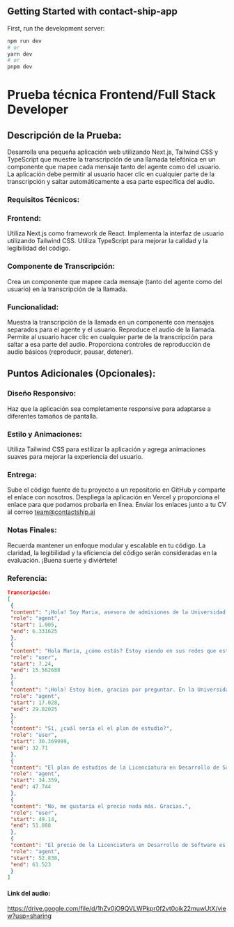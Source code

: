 ## Getting Started with contact-ship-app

First, run the development server:

```bash
npm run dev
# or
yarn dev
# or
pnpm dev
```


# Prueba técnica Frontend/Full Stack Developer

## Descripción de la Prueba:

Desarrolla una pequeña aplicación web utilizando Next.js, Tailwind CSS y TypeScript que muestre la transcripción de una llamada telefónica en un componente que mapee cada mensaje tanto del agente como del usuario. La aplicación debe permitir al usuario hacer clic en cualquier parte de la transcripción y saltar automáticamente a esa parte específica del audio.


### Requisitos Técnicos:


### Frontend:
Utiliza Next.js como framework de React.
Implementa la interfaz de usuario utilizando Tailwind CSS.
Utiliza TypeScript para mejorar la calidad y la legibilidad del código.


### Componente de Transcripción:
Crea un componente que mapee cada mensaje (tanto del agente como del usuario) en la transcripción de la llamada.


### Funcionalidad:
Muestra la transcripción de la llamada en un componente con mensajes separados para el agente y el usuario.
Reproduce el audio de la llamada.
Permite al usuario hacer clic en cualquier parte de la transcripción para saltar a esa parte del audio.
Proporciona controles de reproducción de audio básicos (reproducir, pausar, detener).


## Puntos Adicionales (Opcionales):

### Diseño Responsivo:
Haz que la aplicación sea completamente responsive para adaptarse a diferentes tamaños de pantalla.


### Estilo y Animaciones:
Utiliza Tailwind CSS para estilizar la aplicación y agrega animaciones suaves para mejorar la experiencia del usuario.


### Entrega:

Sube el código fuente de tu proyecto a un repositorio en GitHub y comparte el enlace con nosotros.
Despliega la aplicación en Vercel y proporciona el enlace para que podamos probarla en línea.
Enviar los enlaces junto a tu CV al correo team@contactship.ai


### Notas Finales:
Recuerda mantener un enfoque modular y escalable en tu código.
La claridad, la legibilidad y la eficiencia del código serán consideradas en la evaluación.
¡Buena suerte y diviértete!


### Referencia:

```json
Transcripción: 
[
 {
 "content": "¡Hola! Soy Maria, asesora de admisiones de la Universidad Online. ¿En qué puedo ayudarte hoy?",
 "role": "agent",
 "start": 1.005,
 "end": 6.331625
 },
 {
 "content": "Hola María, ¿cómo estás? Estoy viendo en sus redes que estaban mostrando algunas licenciaturas, algo que tenga que ver con tecnología o podría contar un poquito más.",
 "role": "user",
 "start": 7.24,
 "end": 15.562688
 },
 {
 "content": "¡Hola! Estoy bien, gracias por preguntar. En la Universidad Online ofrecemos la Licenciatura en Desarrollo de Software, una excelente opción relacionada con tecnología. ¿Te gustaría saber más detalles sobre este programa?",
 "role": "agent",
 "start": 17.028,
 "end": 29.02025
 },
 {
 "content": "Sí, ¿cuál sería el el plan de estudio?",
 "role": "user",
 "start": 30.369999,
 "end": 32.71
 },
 {
 "content": "El plan de estudios de la Licenciatura en Desarrollo de Software incluye materias como programación, diseño web, bases de datos y desarrollo de aplicaciones. ¿Te gustaría conocer más detalles sobre las asignaturas y duración del programa?",
 "role": "agent",
 "start": 34.359,
 "end": 47.744
 },
 {
 "content": "No, me gustaría el precio nada más. Gracias.",
 "role": "user",
 "start": 49.14,
 "end": 51.088
 },
 {
 "content": "El precio de la Licenciatura en Desarrollo de Software es de 36 mensualidades de dos mil ochocientos pesos mexicanos. ¿Te gustaría saber más sobre los",
 "role": "agent",
 "start": 52.838,
 "end": 61.523
 }
]
```



#### Link del audio:

https://drive.google.com/file/d/1hZv0jO9QVLWPkpr0f2vt0oik22muwUtX/view?usp=sharing
